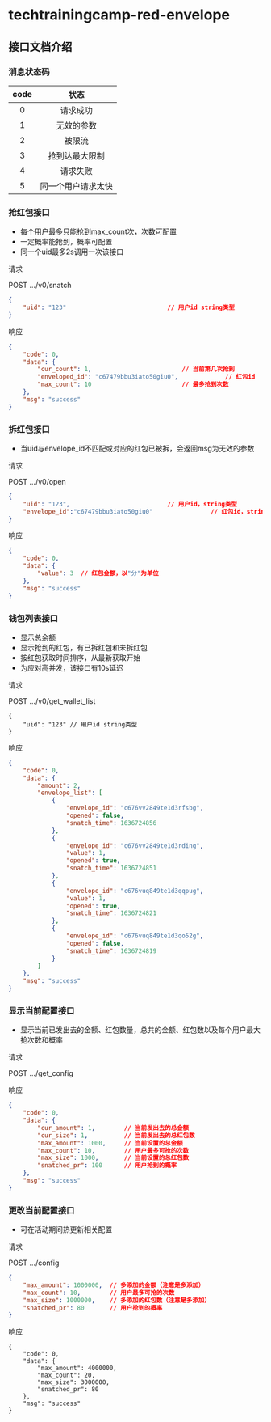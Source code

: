 # techtrainingcamp-red-envelope

## 接口文档介绍

### 消息状态码

| code |        状态        |
| :--: | :----------------: |
|  0   |      请求成功      |
|  1   |     无效的参数     |
|  2   |       被限流       |
|  3   |   抢到达最大限制   |
|  4   |      请求失败      |
|  5   | 同一个用户请求太快 |



### 抢红包接口

- 每个用户最多只能抢到max_count次，次数可配置
- 一定概率能抢到，概率可配置
- 同一个uid最多2s调用一次该接口

请求

POST	.../v0/snatch

```json
{
    "uid": "123" 							// 用户id string类型
}
```

响应

```json
{
    "code": 0,
    "data": {
        "cur_count": 1,							// 当前第几次抢到
        "enveloped_id": "c67479bbu3iato50giu0", 			// 红包id 
        "max_count": 10 						// 最多抢到次数
    },
    "msg": "success"
}
```



### 拆红包接口

- 当uid与envelope_id不匹配或对应的红包已被拆，会返回msg为无效的参数

请求

POST	.../v0/open

```json
{
	"uid": "123",							// 用户id，string类型
    "envelope_id":"c67479bbu3iato50giu0"				// 红包id，string类型
}
```

响应

```json
{
    "code": 0,
    "data": {
        "value": 3	// 红包金额，以"分"为单位
    },
    "msg": "success"
}
```



### 钱包列表接口

- 显示总余额
- 显示抢到的红包，有已拆红包和未拆红包
- 按红包获取时间排序，从最新获取开始
- 为应对高并发，该接口有10s延迟

请求

POST	.../v0/get_wallet_list

```
{
    "uid": "123" // 用户id string类型
}
```

响应

```json
{
    "code": 0,
    "data": {
        "amount": 2,
        "envelope_list": [
            {
                "envelope_id": "c676vv2849te1d3rfsbg",
                "opened": false,
                "snatch_time": 1636724856
            },
            {
                "envelope_id": "c676vv2849te1d3rding",
                "value": 1,
                "opened": true,
                "snatch_time": 1636724851
            },
            {
                "envelope_id": "c676vuq849te1d3qqpug",
                "value": 1,
                "opened": true,
                "snatch_time": 1636724821
            },
            {
                "envelope_id": "c676vuq849te1d3qo52g",
                "opened": false,
                "snatch_time": 1636724819
            }
        ]
    },
    "msg": "success"
}
```

### 显示当前配置接口

- 显示当前已发出去的金额、红包数量，总共的金额、红包数以及每个用户最大抢次数和概率

请求

POST	.../get_config

响应

```json
{
    "code": 0,
    "data": {
        "cur_amount": 1, 		// 当前发出去的总金额
        "cur_size": 1,			// 当前发出去的总红包数
        "max_amount": 1000,		// 当前设置的总金额
        "max_count": 10,		// 用户最多可抢的次数
        "max_size": 1000,		// 当前设置的总红包数
        "snatched_pr": 100		// 用户抢到的概率
    },
    "msg": "success"
}
```

### 更改当前配置接口

- 可在活动期间热更新相关配置

请求

POST .../config

```json
{
    "max_amount": 1000000,	// 多添加的金额（注意是多添加）
    "max_count": 10,		// 用户最多可抢的次数
    "max_size": 1000000,	// 多添加的红包数（注意是多添加）
    "snatched_pr": 80		// 用户抢到的概率
}
```

响应

```
{
    "code": 0,
    "data": {
        "max_amount": 4000000,
        "max_count": 20,
        "max_size": 3000000,
        "snatched_pr": 80
    },
    "msg": "success"
}
```

